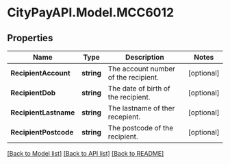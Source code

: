 # CityPayAPI.Model.MCC6012
## Properties

Name | Type | Description | Notes
------------ | ------------- | ------------- | -------------
**RecipientAccount** | **string** | The account number of the recipient. | [optional] 
**RecipientDob** | **string** | The date of birth of the recipient. | [optional] 
**RecipientLastname** | **string** | The lastname of ther recepient. | [optional] 
**RecipientPostcode** | **string** | The postcode of the recipient. | [optional] 

[[Back to Model list]](../README.md#documentation-for-models) [[Back to API list]](../README.md#documentation-for-api-endpoints) [[Back to README]](../README.md)

